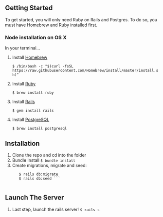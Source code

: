 ## Getting Started

To get started, you will only need Ruby on Rails and Postgres. To do so, you must have Homebrew and Ruby installed first.

### Node installation on OS X

In your terminal...

1. Install [Homebrew](https://brew.sh/)

    ```$ /bin/bash -c "$(curl -fsSL https://raw.githubusercontent.com/Homebrew/install/master/install.sh)"```
  
2. Install [Ruby](https://www.ruby-lang.org/en/)
    
    ```$ brew install ruby```

3. Install [Rails](https://rubyonrails.org/)

    ```$ gem install rails```

4. Install [PostgreSQL](https://www.postgresql.org/)

    ```$ brew install postgresql```


## Installation

1. Clone the repo and cd into the folder
2. Bundle Install
    ```$ bundle install```
3. Create migrations, migrate and seed:
    ``` $ rails db:create
       $ rails db:migrate
       $ rails db:seed ```
       
## Launch The Server

1. Last step, launch the rails server!
    ```$ rails s```


